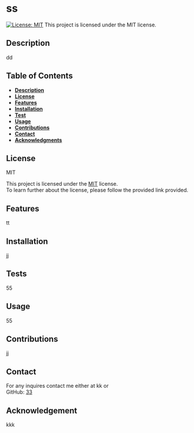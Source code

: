 # ss
    

[![License: MIT](https://img.shields.io/badge/License-MIT-yellow.svg?style=for-the-badge)](https://opensource.org/licenses/MIT) This project is licensed under the MIT license.

## Description
dd

## Table of Contents
- **[Description](#description)**
- **[License](#license)**
- **[Features](#features)**
- **[Installation](#installation)**
- **[Test](#tests)**
- **[Usage](#usage)**
- **[Contributions](#contributions)**
- **[Contact](#contact)**
- **[Acknowledgments](#acknowledgments)**

## License
MIT

This project is licensed under the [MIT](https://opensource.org/licenses/mit) license. <br>
To learn further about the license, please follow the provided link provided.

## Features
tt

## Installation
jj

## Tests
55

## Usage
55

## Contributions
jj

## Contact
For any inquires contact me either at kk or     
GitHub: [33](https://github.com/33)

## Acknowledgement
kkk  

